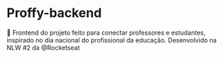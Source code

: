 # Proffy-backend
 🚀 Frontend do projeto feito para conectar professores e estudantes, inspirado no dia nacional do profissional da educação. Desenvolvido na NLW #2 da @Rocketseat
